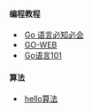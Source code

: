 #### 编程教程

- ​    [Go 语言必知必会](https://golang.dbwu.tech/)  
- ​    [GO-WEB](https://go.sai.show/)  
- ​    [Go语言101](https://gfw.go101.org/)  

#### 算法

- ​    [hello算法](https://www.hello-algo.com/)  

